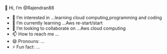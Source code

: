 👋 Hi, I’m @Rajendran88
- 👀 I’m interested in ...learning cloud computing,programming and coding
- 🌱 I’m currently learning ...Aws re-start/start
- 💞️ I’m looking to collaborate on ...Aws cloud computing
- 📫 How to reach me ...
- 😄 Pronouns: ...
- ⚡ Fun fact: ...

<!---
Rajendran88/Rajendran88 is a ✨ special ✨ repository because its `README.md` (this file) appears on your GitHub profile.
You can click the Preview link to take a look at your changes.
--->
